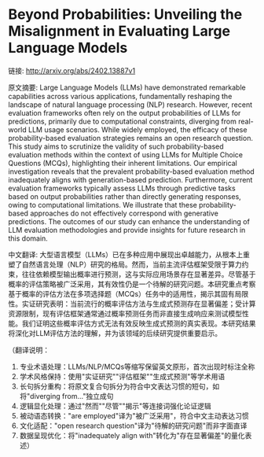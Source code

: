# Beyond Probabilities: Unveiling the Misalignment in Evaluating Large Language Models

链接: http://arxiv.org/abs/2402.13887v1

原文摘要:
Large Language Models (LLMs) have demonstrated remarkable capabilities across
various applications, fundamentally reshaping the landscape of natural language
processing (NLP) research. However, recent evaluation frameworks often rely on
the output probabilities of LLMs for predictions, primarily due to
computational constraints, diverging from real-world LLM usage scenarios. While
widely employed, the efficacy of these probability-based evaluation strategies
remains an open research question. This study aims to scrutinize the validity
of such probability-based evaluation methods within the context of using LLMs
for Multiple Choice Questions (MCQs), highlighting their inherent limitations.
Our empirical investigation reveals that the prevalent probability-based
evaluation method inadequately aligns with generation-based prediction.
Furthermore, current evaluation frameworks typically assess LLMs through
predictive tasks based on output probabilities rather than directly generating
responses, owing to computational limitations. We illustrate that these
probability-based approaches do not effectively correspond with generative
predictions. The outcomes of our study can enhance the understanding of LLM
evaluation methodologies and provide insights for future research in this
domain.

中文翻译:
大型语言模型（LLMs）已在多种应用中展现出卓越能力，从根本上重塑了自然语言处理（NLP）研究的格局。然而，当前主流评估框架受限于算力约束，往往依赖模型输出概率进行预测，这与实际应用场景存在显著差异。尽管基于概率的评估策略被广泛采用，其有效性仍是一个待解的研究问题。本研究重点考察基于概率的评估方法在多项选择题（MCQs）任务中的适用性，揭示其固有局限性。实证研究表明：当前流行的概率评估方法与生成式预测存在显著偏差；受计算资源限制，现有评估框架通常通过概率预测任务而非直接生成响应来测试模型性能。我们证明这些概率评估方式无法有效反映生成式预测的真实表现。本研究结果将深化对LLM评估方法的理解，并为该领域的后续研究提供重要启示。

（翻译说明：
1. 专业术语处理：LLMs/NLP/MCQs等缩写保留英文原形，首次出现时标注全称
2. 学术风格保持：使用"实证研究""评估框架""生成式预测"等学术用语
3. 长句拆分重构：将原文复合句拆分为符合中文表达习惯的短句，如将"diverging from..."独立成句
4. 逻辑显化处理：通过"然而""尽管""揭示"等连接词强化论证逻辑
5. 被动语态转换："are employed"译为"被广泛采用"，符合中文主动表达习惯
6. 文化适配："open research question"译为"待解的研究问题"而非字面直译
7. 数据呈现优化：将"inadequately align with"转化为"存在显著偏差"的量化表述）
